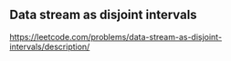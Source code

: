 ## Data stream as disjoint intervals
https://leetcode.com/problems/data-stream-as-disjoint-intervals/description/
